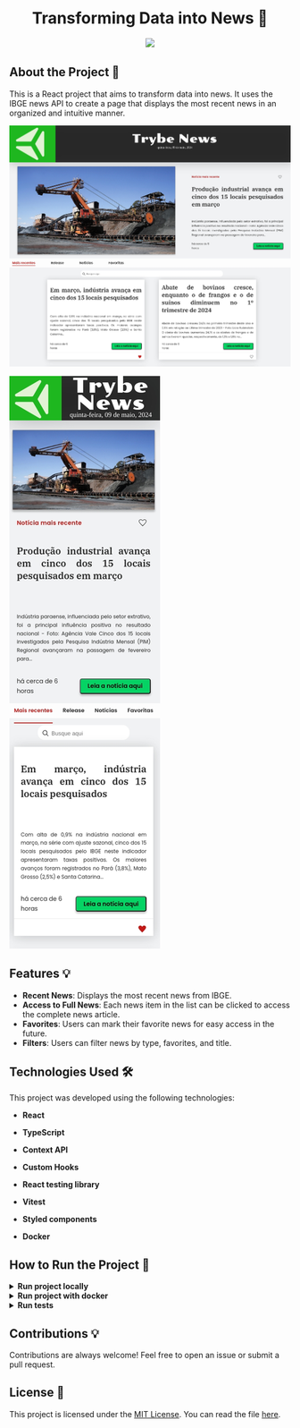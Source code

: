 <h1 align="center">Transforming Data into News 🚀</h1>

<div align="center">
  
<a href="https://codecov.io/gh/mairess/trybe-news" > 
 <img src="https://codecov.io/gh/mairess/trybe-news/graph/badge.svg?token=NGG67CFVQ3"/> 
</a>

</div>

## About the Project 📄

This is a React project that aims to transform data into news. It uses the IBGE news API to create a page that displays the most recent news in an organized and intuitive manner.

![desktop](desktop.jpeg)

![mobile](mobile.jpeg)
## Features 💡

- **Recent News**: Displays the most recent news from IBGE.
- **Access to Full News**: Each news item in the list can be clicked to access the complete news article.
- **Favorites**: Users can mark their favorite news for easy access in the future.
- **Filters**: Users can filter news by type, favorites, and title.



## Technologies Used 🛠️

This project was developed using the following technologies:

- **React**

- **TypeScript**

- **Context API**

- **Custom Hooks**

- **React testing library**

- **Vitest**

- **Styled components**

- **Docker**

## How to Run the Project 🚀

<details>

<summary><strong>Run project locally</strong></summary><br>

> ⚠️ You must have [Node](https://nodejs.org/en) installed on your machine.
>
<!-- > ⚠️ É preciso criar um arquivo `.env` na raiz do projeto, siga o exemplo do arquivo [`env.example`](./env.example). -->
>

1. Clone the repository:

```BASH
git clone git@github.com:mairess/trybe-news.git
```

2. Install dependencies:

```BASH
npm install
```

3. Start the server:

```BASH
npm run dev
```

4. The server will be available on port `3000`

</details>

<details>

<summary><strong>Run project with docker</strong></summary><br>

> ⚠️ You must have [Docker](https://www.docker.com/get-started/) installed on your machine.

1. Clone the repository:

```BASH
git clone git@github.com:mairess/trybe-news.git
```

2. Up the container:

```BASH
docker compose up -d
```

4. The server will be available on port `3000`

</details>


<details>

<summary><strong>Run tests</strong></summary><br>

Run all tests

```SHELL
npm run test
```

Run coverage

```SHELL
npm run coverage
```

</details>

## Contributions 💡

Contributions are always welcome! Feel free to open an issue or submit a pull request.

## License 📝

This project is licensed under the [MIT License](https://opensource.org/licenses/MIT). You can read the file [here](https://github.com/mairess/trybe-news/blob/main/LICENSE.txt).
